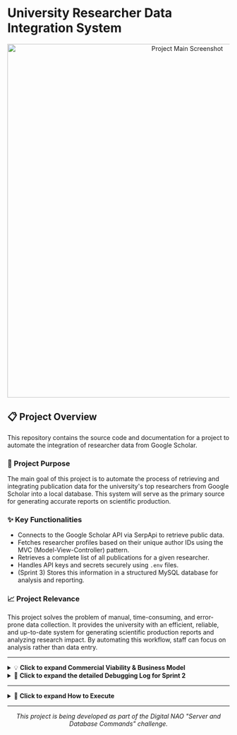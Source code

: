# University Researcher Data Integration System

<p align="center">
  <img width="800" alt="Project Main Screenshot" src="https://github.com/user-attachments/assets/daa770de-d56e-4679-a201-ce6c84ddb49c">
</p>

## 📋 Project Overview

This repository contains the source code and documentation for a project to automate the integration of researcher data from Google Scholar.

### 🎯 Project Purpose
The main goal of this project is to automate the process of retrieving and integrating publication data for the university's top researchers from Google Scholar into a local database. This system will serve as the primary source for generating accurate reports on scientific production.

### ✨ Key Functionalities
* Connects to the Google Scholar API via SerpApi to retrieve public data.
* Fetches researcher profiles based on their unique author IDs using the MVC (Model-View-Controller) pattern.
* Retrieves a complete list of all publications for a given researcher.
* Handles API keys and secrets securely using `.env` files.
* (Sprint 3) Stores this information in a structured MySQL database for analysis and reporting.

### 📈 Project Relevance
This project solves the problem of manual, time-consuming, and error-prone data collection. It provides the university with an efficient, reliable, and up-to-date system for generating scientific production reports and analyzing research impact. By automating this workflow, staff can focus on analysis rather than data entry.

---
<details>
<summary>💡 <strong>Click to expand Commercial Viability & Business Model</strong></summary>

### 🎯 Target Audience
This service is designed for institutions that need to track and analyze their research output, such as:
* **Universities & Academic Institutions:** For accreditation, global rankings, and faculty performance reviews.
* **Research Centers & Labs:** To justify funding and generate progress reports.
* **Corporate R&D Departments:** To monitor internal innovation and competitor activity.

### 💰 Value Proposition
The core value of this service lies in transforming a manual, error-prone process into an efficient, automated system that delivers:
* **Cost Savings:** Drastically reduces the hours spent on manual data collection.
* **Data Accuracy:** Provides reliable, up-to-date information for credible reporting.
* **Strategic Insights:** Enables data-driven decisions on performance, funding, and hiring.

### 🚀 Monetization Model: Software as a Service (SaaS)
The proposed business model is a tiered subscription service, offering different levels of functionality to meet diverse needs.

* **Starter Tier:** Aimed at small teams or individual labs, tracking a limited number of researchers with monthly data updates.
* **Professional Tier:** Designed for entire departments or medium-sized institutions, offering a higher researcher limit, weekly updates, and data export features (CSV, PDF).
* **Enterprise Tier:** A full solution for large universities, providing unlimited researchers, daily updates, advanced analytics dashboards, and API access for integration with their internal systems.

### 🌐 Future Growth
Future expansion opportunities include:
* Integrating other data sources like Scopus, Web of Science, and PubMed.
* Developing advanced citation and collaboration network analysis.
* Offering cross-institutional benchmarking services.

</details>

<details>
<summary>🐛 <strong>Click to expand the detailed Debugging Log for Sprint 2</strong></summary>

### Error 1: `ClassNotFoundException`
* **Situation:** I had just created the Model classes (`Author.java`, `Article.java`) and when trying to run the project for the first time, the program wouldn't start.
* **Error:**
    ```text
    Error: Could not find or load main class com.university.Main
    Caused by: java.lang.ClassNotFoundException: com.university.Main
    ```
* **Diagnosis:** The error meant that Java couldn't find the program's "entry point." This was because the project structure was still incomplete (missing the `Main.java` class, View, and Controller).
* **Solution:** I understood that I couldn't run an incomplete program. The solution was to follow the development plan and build the remaining components (`View` and `Controller`) before attempting another execution.

### Error 2: API Key Not Found (Environment Variable)
* **Situation:** With all the MVC code written, the program would run but stop immediately. I was using `System.getenv()` to read the API Key.
* **Error:**
    ```text
    Error: No se encontró la variable de entorno 'SERPAPI_KEY'.
    Por favor, configúrala antes de ejecutar el programa.
    ```
* **Diagnosis:** The `export SERPAPI_KEY="..."` command in the terminal is temporary and only works for that specific session. When running the program from an IDE or a new terminal, that variable is "forgotten".
* **Solution:** I adopted a more robust and professional solution:
    1.  Added the `dotenv-java` dependency to `pom.xml`.
    2.  Created a `.env` file to securely store the API Key.
    3.  Added the `.env` file to `.gitignore` to keep the secret key out of the repository.
    4.  Modified `Main.java` to use the new library and read the key from the `.env` file.

### Error 3: `.env` File Not Found (`DotenvException`)
* **Situation:** After configuring the `dotenv-java` library, the program still couldn't find the key.
* **Error:**
    ```text
    io.github.cdimascio.dotenv.DotenvException: Could not find ./.env on the file system
    ```
* **Diagnosis:** The "working directory" changed depending on how the program was executed (IDE vs. Maven command line), creating confusion about where the `.env` file should be.
* **Solution:** I implemented a "foolproof" solution: placed a copy of the `.env` file in **two locations**: one in the project root (`UniversityResearcherIntegration/`) and another inside the module folder (`app/`). This way, the program would always find it.

### Error 4: Maven Failure (`No POM in this directory`)
* **Situation:** This error appeared several times when trying to run the program from the terminal.
* **Error:**
    ```text
    [ERROR] Failed to execute goal ... there is no POM in this directory
    ```
* **Diagnosis:** The `mvn` command was being executed in the wrong folder. Maven needs to be in the same folder as the `pom.xml` file to work, which in my case was the `app/` folder.
* **Solution:** I established the "Golden Rule": Always navigate into the correct folder with `cd app` **before** executing any `mvn` command.

### Error 5: API Returning Partial Data
* **Situation:** The program finally ran without configuration errors but the result was `No se pudo obtener la información del autor`.
* **Logical Error:** The JSON response only contained metadata, not the actual author data.
* **Diagnosis:** The `author_id` of the first researcher I tested was returning an incomplete JSON payload for an unknown reason.
* **Solution:** As a diagnostic step, I changed the `author_id` in `Main.java` to that of another researcher (Yoshua Bengio), which allowed me to receive a complete JSON response.

### Error 6: JSON Parsing Error (`JsonSyntaxException` in `interests`)
* **Situation:** Using the new `author_id`, the program received data but crashed when trying to read it.
* **Error:**
    ```text
    JsonSyntaxException: ... Expected a STRING but was BEGIN_OBJECT at path $.author.interests[0]
    ```
* **Diagnosis:** My `Author.java` class expected a list of simple strings (`List<String>`) for the `interests` field, but the API sent me a list of more complex objects.
* **Solution:**
    1.  Created a new `Interest.java` class to match the object structure.
    2.  Modified `Author.java` to use `List<Interest>`.
    3.  Adjusted `AuthorView.java` to correctly read and display the titles from this new list of objects.

### Error 7: Publication List Not Appearing
* **Situation:** After fixing the `interests` issue, the program showed author data but still no publications.
* **Logical Error:** The article list wasn't being parsed from the JSON.
* **Diagnosis:** After analyzing the full JSON, I discovered two things:
    1.  The `articles` list was a "sibling" to the `author` object, not nested inside it.
    2.  The publication field was named `publication`, not `publication_info`.
* **Solution:**
    1.  Moved the `List<Article> articles` field from the `Author.java` class to the `ApiResponse.java` class.
    2.  Renamed the field in `Article.java` from `publication_info` to `publication`.
    3.  Adjusted `AuthorView.java` and `AuthorController.java` to handle this correct structure.

### Error 8: "Ghost" Compilation Error (`Unresolved compilation problem`)
* **Situation:** After restructuring the Model classes, the program refused to compile despite the code being syntactically correct.
* **Error:**
    ```text
    java.lang.Error: Unresolved compilation problem: ... missing type Article
    ```
* **Diagnosis:** Maven or the IDE were using "stale" or corrupted versions of the previously compiled files (`.class`), causing type confusion.
* **Solution:** I forced a complete and clean rebuild of the project using the command `mvn clean install`. This deleted all old compiled files and rebuilt the project from scratch, resolving the "ghost" error.

</details>

---


<details>
<summary>🚀 <strong>Click to expand How to Execute</strong></summary>

### Prerequisites
* Java JDK 17 or higher
* Maven 3.6 or higher
* A SerpApi account and your private API key

### Installation and Execution
1.  **Clone the repository:**
    ```bash
    git clone [https://github.com/LuisDavid0912/UniversityResearcherIntegration.git](https://github.com/LuisDavid0912/UniversityResearcherIntegration.git)
    cd UniversityResearcherIntegration
    ```
2.  **Create the `.env` file:**
    Create a file named `.env` in the root of the `UniversityResearcherIntegration/` directory and also a copy inside the `app/` directory. Add your SerpApi key to both files:
    ```bash
    SERPAPI_KEY="your_private_api_key_here"
    ```
3.  **Navigate to the app directory:**
    ```bash
    cd app
    ```
4.  **Build the project:**
    This command cleans previous builds and compiles the entire project.
    ```bash
    mvn clean install
    ```
5.  **Run the application:**
    This command executes the main class.
    ```bash
    mvn exec:java -Dexec.mainClass="com.university.project.Main"
    ```
</details>

---

<p align="center"><i>This project is being developed as part of the Digital NAO "Server and Database Commands" challenge.</i></p>
